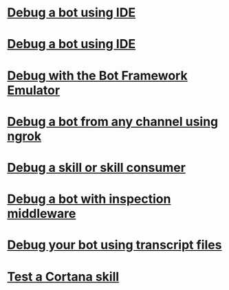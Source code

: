 <!-- # [Debug guidelines](../v4sdk/bot-builder-testing-debugging.md) -->
# [Debug a bot using IDE](../bot-service-debug-bot.md)
# [Debug a bot using IDE](../bot-service-debug-bot-v3.md)
# [Debug with the Bot Framework Emulator](../bot-service-debug-emulator.md)
# [Debug a bot from any channel using ngrok](../bot-service-debug-channel-ngrok.md)
# [Debug a skill or skill consumer](skills-debug-skill-or-consumer.md)
# [Debug a bot with inspection middleware](../bot-service-debug-inspection-middleware.md)
# [Debug your bot using transcript files](../v4sdk/bot-builder-debug-transcript.md)
# [Test a Cortana skill](../bot-service-debug-cortana-skill.md)
